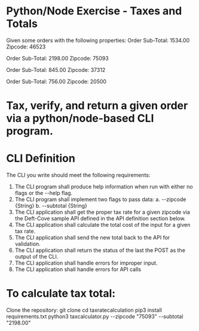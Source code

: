 # Python/Node Exercise - Taxes and Totals
Given some orders with the following properties:
Order Sub-Total: 1534.00
Zipcode: 46523

Order Sub-Total: 2198.00
Zipcode: 75093

Order Sub-Total: 845.00
Zipcode: 37312

Order Sub-Total: 756.00
Zipcode: 20500

# Tax, verify, and return a given order via a python/node-based CLI program.
# CLI Definition

The CLI you write should meet the following requirements:
1. The CLI program shall produce help information when run with either no flags or the
--help flag.
2. The CLI program shall implement two flags to pass data:
a. --zipcode {String}
b. --subtotal {String}
3. The CLI application shall get the proper tax rate for a given zipcode via the Deft-Cove
sample API defined in the API definition section below.
4. The CLI application shall calculate the total cost of the input for a given tax rate.
5. The CLI application shall send the new total back to the API for validation.
6. The CLI application shall return the status of the last the POST as the output of the CLI.
7. The CLI application shall handle errors for improper input.
8. The CLI application shall handle errors for API calls

# To calculate tax total:
Clone the repository:
  git clone <url>
  cd taxratecalculation
  pip3 install requirements.txt
  python3 taxcalculator.py --zipcode "75093" --subtotal "2198.00"

